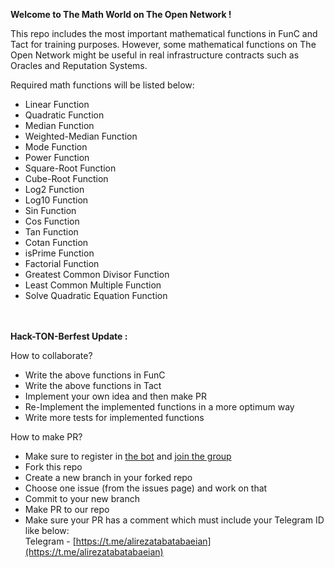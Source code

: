 **Welcome to The Math World on The Open Network !**

This repo includes the most important mathematical functions in FunC and Tact for training purposes. However, some mathematical functions on The Open Network might be useful in real infrastructure contracts such as Oracles and Reputation Systems.

Required math functions will be listed below: 
- Linear Function
- Quadratic Function
- Median Function
- Weighted-Median Function
- Mode Function
- Power Function
- Square-Root Function
- Cube-Root Function
- Log2 Function
- Log10 Function
- Sin Function
- Cos Function
- Tan Function
- Cotan Function
- isPrime Function
- Factorial Function
- Greatest Common Divisor Function
- Least Common Multiple Function
- Solve Quadratic Equation Function

\
\
**Hack-TON-Berfest Update :**

How to collaborate?
- Write the above functions in FunC
- Write the above functions in Tact
- Implement your own idea and then make PR
- Re-Implement the implemented functions in a more optimum way
- Write more tests for implemented functions

How to make PR?
- Make sure to register in [the bot](https://t.me/hacktonberfest_bot) and [join the group](https://t.me/hack_ton_berfest_2023)
- Fork this repo
- Create a new branch in your forked repo
- Choose one issue (from the issues page) and work on that
- Commit to your new branch
- Make PR to our repo
- Make sure your PR has a comment which must include your Telegram ID like below:\
Telegram - [https://t.me/alirezatabatabaeian](https://t.me/alirezatabatabaeian)